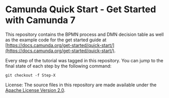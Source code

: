 # Camunda Quick Start - Get Started with Camunda 7

This repository contains the BPMN process and DMN decision table as well as the example code for the get started guide at [https://docs.camunda.org/get-started/quick-start/](https://docs.camunda.org/get-started/quick-start/).

Every step of the tutorial was tagged in this repository. You can jump to the final state of each step by the following command:

```
git checkout -f Step-X
```
License: The source files in this repository are made available under the [Apache License Version 2.0](./LICENSE).

